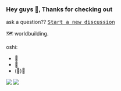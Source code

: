 ### Hey guys 👋, Thanks for checking out

ask a question?? [<kbd>Start a new discussion</kbd>](https://github.com/gocs/gocs/discussions/new)

🗺 worldbuilding.

oshi:
- 🥟
- 🗿
- (<strikethrough>🌿</strikethrough>)💭

<a href="https://github.com/anuraghazra/github-readme-stats">
  <img align="left" src="https://github-readme-stats.vercel.app/api?username=gocs&count_private=true&show_icons=true&theme=dark" />
</a>

<a href="https://github.com/anuraghazra/github-readme-stats">
  <img align="left" src="https://github-readme-stats.vercel.app/api/top-langs/?username=gocs&hide=html,asp,css&theme=dark" />
</a>
